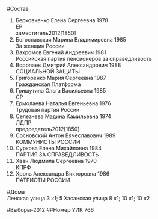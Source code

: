 #Состав
1. Берковченко Елена Сергеевна 1978   
    ЕР  
    заместитель2012[1850]    
2. Богославская Марина Владимировна 1985   
    За женщин России
3. Вахромов Евгений Андреевич 1981   
    Российская партия пенсионеров за справедливость
4. Воропаев Дмитрий Александрович 1988   
    СОЦИАЛЬНОЙ ЗАЩИТЫ
5. Григоренко Мария Сергеевна 1987   
    Гражданская Платформа
6. Гришутина Ольга Васильевна 1985   
    СР
7. Ермолаева Наталья Евгеньевна 1976   
    Трудовая партия России
8. Селезнева Мадина Камильевна 1974   
    ЛДПР  
    председатель2012[1850]    
9. Сосновский Антон Вячеславович 1989   
    КОММУНИСТЫ РОССИИ
10. Суркова Елена Михайловна 1984   
    ПАРТИЯ ЗА СПРАВЕДЛИВОСТЬ
11. Хван Людмила Сергеевна 1970   
    КПРФ
12. Хроль Александра Викторовна 1986   
    ПАТРИОТЫ РОССИИ

#Дома  
Ленская улица 3 к1; 5 Хасанская улица 8 к1; 10 к1; 10 к2

#Выборы-2012
##Номер УИК
766

